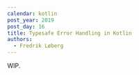 ```yaml
---
calendar: kotlin
post_year: 2019
post_day: 16
title: Typesafe Error Handling in Kotlin
authors:
  - Fredrik Løberg
---
```

WIP.
